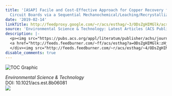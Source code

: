 ```yaml
---
title: '[ASAP] Facile and Cost-Effective Approach for Copper Recovery from Waste Printed
  Circuit Boards via a Sequential Mechanochemical/Leaching/Recrystallization Process'
date: '2019-02-14'
linkTitle: http://feedproxy.google.com/~r/acs/esthag/~3/ODsZgHIMGlk/acs.est.8b06081
source: 'Environmental Science & Technology: Latest Articles (ACS Publications)'
description: |-
  <p><img src="https://pubs.acs.org/appl/literatum/publisher/achs/journals/content/esthag/0/esthag.ahead-of-print/acs.est.8b06081/20190213/images/medium/es-2018-06081d_0001.gif" alt="TOC Graphic"/></p><div><cite>Environmental Science & Technology</cite></div><div>DOI: 10.1021/acs.est.8b06081</div><div class="feedflare">
  <a href="http://feeds.feedburner.com/~ff/acs/esthag?a=ODsZgHIMGlk:zHjuoi0q7nQ:yIl2AUoC8zA"><img src="http://feeds.feedburner.com/~ff/acs/esthag?d=yIl2AUoC8zA" border="0"></img></a>
  </div><img src="http://feeds.feedburner.com/~r/acs/esthag/~4/ODsZgHIMGlk" height="1" width="1" ...
disable_comments: true
---
```

<p><img src="https://pubs.acs.org/appl/literatum/publisher/achs/journals/content/esthag/0/esthag.ahead-of-print/acs.est.8b06081/20190213/images/medium/es-2018-06081d_0001.gif" alt="TOC Graphic"/></p><div><cite>Environmental Science & Technology</cite></div><div>DOI: 10.1021/acs.est.8b06081</div><div class="feedflare">
<a href="http://feeds.feedburner.com/~ff/acs/esthag?a=ODsZgHIMGlk:zHjuoi0q7nQ:yIl2AUoC8zA"><img src="http://feeds.feedburner.com/~ff/acs/esthag?d=yIl2AUoC8zA" border="0"></img></a>
</div><img src="http://feeds.feedburner.com/~r/acs/esthag/~4/ODsZgHIMGlk" height="1" width="1" ...